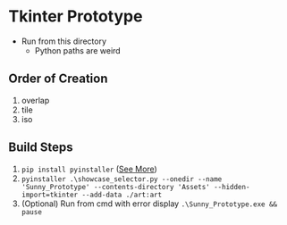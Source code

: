 # Tkinter Prototype
- Run from this directory
	- Python paths are weird 

## Order of Creation
1. overlap
2. tile
3. iso

## Build Steps
1) `pip install pyinstaller` ([See More](https://pyinstaller.org/en/stable/index.html))
2) `pyinstaller .\showcase_selector.py --onedir --name 'Sunny_Prototype' --contents-directory 'Assets' --hidden-import=tkinter --add-data ./art:art`
3) (Optional) Run from cmd with error display `.\Sunny_Prototype.exe && pause`